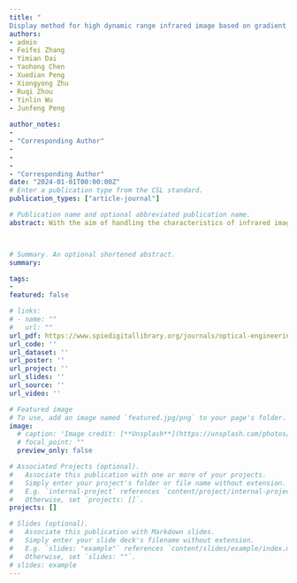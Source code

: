 ```yaml
---
title: "
Display method for high dynamic range infrared image based on gradient domain guided image filter"
authors:
- admin
- Feifei Zhang
- Yimian Dai
- Yaohong Chen
- Xuedian Peng
- Xiongyong Zhu
- Ruqi Zhou
- Yinlin Wu
- Junfeng Peng
  
author_notes:
- 
- "Corresponding Author"
- 
- 
- 
- "Corresponding Author"
date: "2024-01-01T00:00:00Z"
# Enter a publication type from the CSL standard.
publication_types: ["article-journal"]

# Publication name and optional abbreviated publication name.
abstract: With the aim of handling the characteristics of infrared images, including their high dynamic range (HDR), low contrast, and blurry edges, this paper proposes an approach for displaying infrared images with gradient domain guided image filter (GIF). First, the original image is decomposed into base layer and detail layer by gradient domain GIF and Gaussian filter. Second, the adaptive double plateau histogram equalization method is used to compress the dynamic range and enhance the overall brightness of the base layer. Third, a detail gain factor is constructed to gain the detail layer, and then a display method for the detail layer is designed by considering the “3σ” rule in Gaussian distributions. Finally, the processed base layer and detail layer are linearly fused to obtain the result image. The proposed method and five mainstream infrared image display methods are used to process infrared images collected in four different scenes. Subjective and objective evaluation methods are used to demonstrate that the proposed method is capable of compressing the dynamic range, improving the overall brightness and enhancing the local details, as well as displaying HDR infrared images with a high degree of fidelity.



# Summary. An optional shortened abstract.
summary: 

tags:
- 
featured: false

# links:
# - name: ""
#   url: ""
url_pdf: https://www.spiedigitallibrary.org/journals/optical-engineering/volume-63/issue-1/013105/Display-method-for-high-dynamic-range-infrared-image-based-on/10.1117/1.OE.63.1.013105.short
url_code: ''
url_dataset: ''
url_poster: ''
url_project: ''
url_slides: ''
url_source: ''
url_video: ''

# Featured image
# To use, add an image named `featured.jpg/png` to your page's folder. 
image:
  # caption: 'Image credit: [**Unsplash**](https://unsplash.com/photos/jdD8gXaTZsc)'
  # focal_point: ""
  preview_only: false

# Associated Projects (optional).
#   Associate this publication with one or more of your projects.
#   Simply enter your project's folder or file name without extension.
#   E.g. `internal-project` references `content/project/internal-project/index.md`.
#   Otherwise, set `projects: []`.
projects: []

# Slides (optional).
#   Associate this publication with Markdown slides.
#   Simply enter your slide deck's filename without extension.
#   E.g. `slides: "example"` references `content/slides/example/index.md`.
#   Otherwise, set `slides: ""`.
# slides: example
---
```


